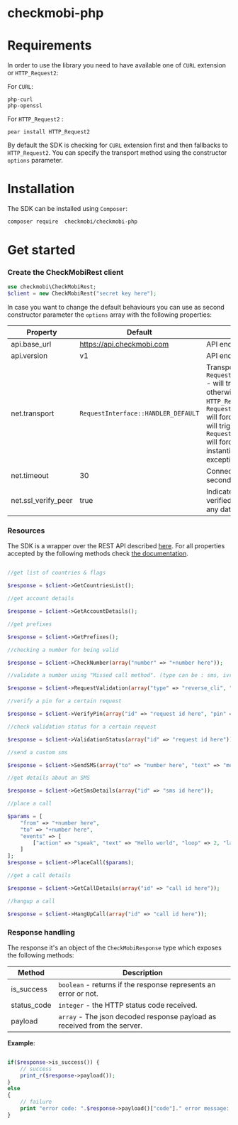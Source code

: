 checkmobi-php
=================

# Requirements

In order to use the library you need to have available one of `CURL` extension or `HTTP_Request2`:

For `CURL`:

```
php-curl
php-openssl
```

For `HTTP_Request2` :

```
pear install HTTP_Request2
```

By default the SDK is checking for `CURL` extension first and then fallbacks to `HTTP_Request2`.
You can specify the transport method using the constructor `options` parameter.

# Installation

The SDK can be installed using `Composer`:

```sh
composer require  checkmobi/checkmobi-php
```

# Get started

### Create the CheckMobiRest client

```php
use checkmobi\CheckMobiRest;
$client = new CheckMobiRest("secret key here");
```

In case you want to change the default behaviours you can use as second constructor parameter the `options` array with the following properties:

| Property       | Default      |  Description |
|----------------|--------------|--------------------|
| api.base_url   | https://api.checkmobi.com| API endpoint|
| api.version   | v1 | API endpoint version|
| net.transport   | `RequestInterface::HANDLER_DEFAULT` | Transport engine: `RequestInterface::HANDLER_DEFAULT` - will try to use `CURL` if available otherwise fallbacks on `HTTP_Request2`, `RequestInterface::HANDLER_CURL` will force CURL instantiation, if fails will trigger an exception, `RequestInterface::HANDLER_HTTP2` will force `HTTP_Request2` instantiation, if fails will trigger an exception.|
| net.timeout   | 30 | Connection and request timeout in seconds.|
| net.ssl_verify_peer| true| Indicates if the server certificate is verified or not before transmitting any data.|

### Resources

The SDK is a wrapper over the REST API described [here][1]. For all properties accepted by the following methods check [the documentation][1].

```php

//get list of countries & flags

$response = $client->GetCountriesList();

//get account details

$response = $client->GetAccountDetails();

//get prefixes

$response = $client->GetPrefixes();

//checking a number for being valid

$response = $client->CheckNumber(array("number" => "+number here"));

//validate a number using "Missed call method". (type can be : sms, ivr, cli, reverse_cli)

$response = $client->RequestValidation(array("type" => "reverse_cli", "number" => "+number_here"));

//verify a pin for a certain request

$response = $client->VerifyPin(array("id" => "request id here", "pin" => "5659"));

//check validation status for a certain request

$response = $client->ValidationStatus(array("id" => "request id here"));

//send a custom sms

$response = $client->SendSMS(array("to" => "number here", "text" => "message here"));

//get details about an SMS

$response = $client->GetSmsDetails(array("id" => "sms id here"));

//place a call

$params = [
    "from" => "+number here", 
    "to" => "+number here", 
    "events" => [
        ["action" => "speak", "text" => "Hello world", "loop" => 2, "language" => "en-US"]
    ]
];
$response = $client->PlaceCall($params);

//get a call details

$response = $client->GetCallDetails(array("id" => "call id here"));

//hangup a call

$response = $client->HangUpCall(array("id" => "call id here"));
```

### Response handling

The response it's an object of the `CheckMobiResponse` type which exposes the following methods:

| Method       |  Description |
|--------------|--------------------|
| is_success   | `boolean` - returns if the response represents an error or not.|
| status_code  | `integer` - the HTTP status code received.|
| payload     | `array` - The json decoded response payload as received from the server.|

**Example**:

```php

if($response->is_success()) {
    // success 
    print_r($response->payload());
}
else
{
    // failure
    print "error code: ".$response->payload()["code"]." error message: ".$response->payload()["error"];
}
```

[1]:https://checkmobi.com/documentation
